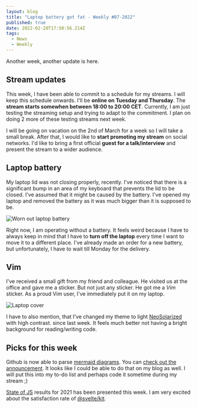 ```yaml
---
layout: blog
title: "Laptop battery got fat - Weekly #07-2022"
published: true
date: 2022-02-20T17:50:56.214Z
tags:
  - News
  - Weekly
---
```

Another week, another update is here.

## Stream updates

This week, I have been able to commit to a schedule for my streams. I will keep this schedule onwards. I'll be **online on Tuesday and Thursday**. The **stream starts somewhen between 18:00 to 20:00 CET**.
Currently, I am just testing the streaming setup and trying to adapt to the commitment. I plan on doing 2 more of these testing streams next week. 

I will be going on vacation on the 2nd of March for a week so I will take a small break. After that, I would like to **start promoting my stream** on social networks. I'd like to bring a first official **guest for a talk/interview** and present the stream to a wider audience.

## Laptop battery

My laptop lid was not closing properly, recently. I've noticed that there is a significant bump in an area of my keyboard that prevents the lid to be closed.
I've assumed that it might be caused by the battery. I've opened my laptop and removed the battery as it was much bigger than it is supposed to be.

![Worn out laptop battery](/images/uploads/laptopbattery.jpg "Worn out laptop battery")

Right now, I am operating without a battery. It feels weird because I have to always keep in mind that I have to **turn off the laptop** every time I want to move it to a different place. I've already made an order for a new battery, but unfortunately, I have to wait till Monday for the delivery.

## Vim

I've received a small gift from my friend and colleague. He visited us at the office and gave me a sticker. But not just any sticker. He got me a *Vim* sticker. As a proud Vim user, I've immediately put it on my laptop.

![Laptop cover](/images/uploads/20220220_191347.jpg "My laptop stickers")

I have to also mention, that I've changed my theme to light [NeoSolarized](https://github.com/overcache/NeoSolarized) with high contrast. since last week. It feels much better not having a bright background for reading/writing code.

## Picks for this week

Github is now able to parse [mermaid diagrams](https://github.com/mermaid-js/mermaid#readme). You can [check out the announcement](https://github.blog/2022-02-14-include-diagrams-markdown-files-mermaid/). It looks like I could be able to do that on my blog as well. I will put this into my to-do list and perhaps code it sometime during my stream ;)

[State of JS](https://2021.stateofjs.com/en-US/) results for 2021 has been presented this week. I am very excited about the satisfaction rate of [@svelte/kit](https://github.com/sveltejs/kit).